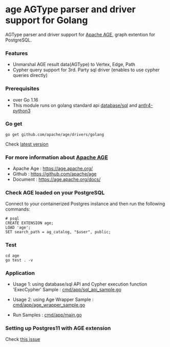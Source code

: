 # age AGType parser and driver support for Golang

AGType parser and driver support for [Apache AGE](https://age.apache.org/), graph extention for PostgreSQL.

### Features

- Unmarshal AGE result data(AGType) to Vertex, Edge, Path
- Cypher query support for 3rd. Party sql driver (enables to use cypher queries directly)

### Prerequisites

- over Go 1.16
- This module runs on golang standard api [database/sql](https://golang.org/pkg/database/sql/) and [antlr4-python3](https://github.com/antlr/antlr4/tree/master/runtime/Go/antlr)

### Go get

```
go get github.com/apache/age/drivers/golang

```

Check [latest version](https://github.com/apache/age/releases)

### For more information about [Apache AGE](https://age.apache.org/)

- Apache Age : https://age.apache.org/
- Github : https://github.com/apache/age
- Document : https://age.apache.org/docs/

### Check AGE loaded on your PostgreSQL

Connect to your containerized Postgres instance and then run the following commands:

```(sql)
# psql
CREATE EXTENSION age;
LOAD 'age';
SET search_path = ag_catalog, "$user", public;
```

### Test

```
cd age
go test . -v

```

### Application

- Usage 1: using database/sql API and Cypher execution function 'ExecCypher'
  Sample : [cmd/app/sql_api_sample.go](cmd/app/sql_api_sample.go)

- Usage 2: using Age Wrapper
  Sample : [cmd/app/age_wrapper_sample.go](cmd/app/age_wrapper_sample.go)

- Run Samples : [cmd/app/main.go](cmd/app/main.go)

### Setting up Postgres11 with AGE extension

Check [this issue](https://github.com/apache/age/issues/347)
